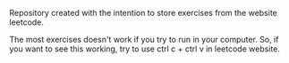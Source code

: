 Repository created with the intention to store exercises from the website leetcode.

The most exercises doesn't work if you try to run in your computer. So, if you want to see this working, try to use ctrl c + ctrl v in leetcode website.